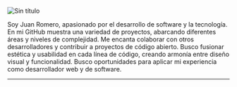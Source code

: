 ![Sin título](https://github.com/Juanies/Juanies/assets/80675013/2abcff16-1e89-4fa1-9a10-917ffe93342c)

Soy  Juan Romero, apasionado por el desarrollo de software y la tecnología. En mi GitHub muestra una variedad de proyectos, abarcando diferentes áreas y niveles de complejidad. Me encanta colaborar con otros desarrolladores y contribuir a proyectos de código abierto. Busco fusionar estética y usabilidad en cada línea de código, creando armonía entre diseño visual y funcionalidad. Busco oportunidades para aplicar mi experiencia como desarrollador web y de software.



<hr>
